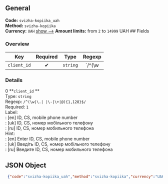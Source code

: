 ## General 
**Code:** `svizha-kopiika_uah`  
**Method:** `svizha-kopiika`  
**Currency:** `UAH` [show -->]() 
**Amount limits:** from `2`  to `14999`  UAH ## Fields 
### Overview 
|Key|Required|Type|Regexp| 
|:---:|:---:|:---:|:---:| 
|`client_id` |✔ |`string` |`/^(\w|\.| |\-|\+|@){1,128}$/` | 
 
### Details 
0 **`client_id` **  
Type: `string`  
Regexp: `/^(\w|\.| |\-|\+|@){1,128}$/`  
Required: `1`  
Label:  
: [en] ID, CS, mobile phone number  
: [uk] ID, CS, номер мобільного телефону  
: [ru] ID, CS, номер мобильного телефона  
Hint:  
: [en] Enter ID, CS, mobile phone number  
: [uk] Введіть ID, CS, номер мобільного телефону  
: [ru] Введите ID, CS, номер мобильного телефона  
## JSON Object 
```json
 {"code":"svizha-kopiika_uah","method":"svizha-kopiika","currency":"UAH","fields":[{"key":"client_id","type":"string","label":{"en":"ID, CS, mobile phone number","uk":"ID, CS, \u043d\u043e\u043c\u0435\u0440 \u043c\u043e\u0431\u0456\u043b\u044c\u043d\u043e\u0433\u043e \u0442\u0435\u043b\u0435\u0444\u043e\u043d\u0443","ru":"ID, CS, \u043d\u043e\u043c\u0435\u0440 \u043c\u043e\u0431\u0438\u043b\u044c\u043d\u043e\u0433\u043e \u0442\u0435\u043b\u0435\u0444\u043e\u043d\u0430"},"regexp":"\/^(\\w|\\.| |\\-|\\+|@){1,128}$\/","required":true,"position":1,"hint":{"en":"Enter ID, CS, mobile phone number","uk":"\u0412\u0432\u0435\u0434\u0456\u0442\u044c ID, CS, \u043d\u043e\u043c\u0435\u0440 \u043c\u043e\u0431\u0456\u043b\u044c\u043d\u043e\u0433\u043e \u0442\u0435\u043b\u0435\u0444\u043e\u043d\u0443","ru":"\u0412\u0432\u0435\u0434\u0438\u0442\u0435 ID, CS, \u043d\u043e\u043c\u0435\u0440 \u043c\u043e\u0431\u0438\u043b\u044c\u043d\u043e\u0433\u043e \u0442\u0435\u043b\u0435\u0444\u043e\u043d\u0430"},"example":"21200067419,022434524209,0661112233"}],"amount_min":2,"amount_max":14999}```  
